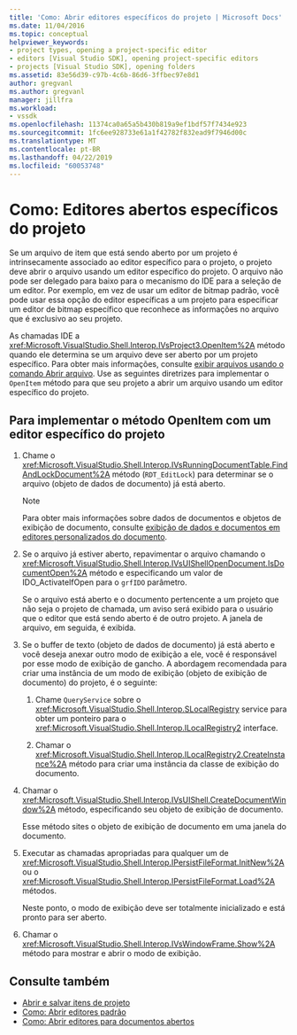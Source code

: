 ```yaml
---
title: 'Como: Abrir editores específicos do projeto | Microsoft Docs'
ms.date: 11/04/2016
ms.topic: conceptual
helpviewer_keywords:
- project types, opening a project-specific editor
- editors [Visual Studio SDK], opening project-specific editors
- projects [Visual Studio SDK], opening folders
ms.assetid: 83e56d39-c97b-4c6b-86d6-3ffbec97e8d1
author: gregvanl
ms.author: gregvanl
manager: jillfra
ms.workload:
- vssdk
ms.openlocfilehash: 11374ca0a65a5b430b819a9ef1bdf57f7434e923
ms.sourcegitcommit: 1fc6ee928733e61a1f42782f832ead9f7946d00c
ms.translationtype: MT
ms.contentlocale: pt-BR
ms.lasthandoff: 04/22/2019
ms.locfileid: "60053748"
---
```

# <a name="how-to-open-project-specific-editors"></a>Como: Editores abertos específicos do projeto
Se um arquivo de item que está sendo aberto por um projeto é intrinsecamente associado ao editor específico para o projeto, o projeto deve abrir o arquivo usando um editor específico do projeto. O arquivo não pode ser delegado para baixo para o mecanismo do IDE para a seleção de um editor. Por exemplo, em vez de usar um editor de bitmap padrão, você pode usar essa opção do editor específicas a um projeto para especificar um editor de bitmap específico que reconhece as informações no arquivo que é exclusivo ao seu projeto.

 As chamadas IDE a <xref:Microsoft.VisualStudio.Shell.Interop.IVsProject3.OpenItem%2A> método quando ele determina se um arquivo deve ser aberto por um projeto específico. Para obter mais informações, consulte [exibir arquivos usando o comando Abrir arquivo](../extensibility/internals/displaying-files-by-using-the-open-file-command.md). Use as seguintes diretrizes para implementar o `OpenItem` método para que seu projeto a abrir um arquivo usando um editor específico do projeto.

## <a name="to-implement-the-openitem-method-with-a-project-specific-editor"></a>Para implementar o método OpenItem com um editor específico do projeto

1. Chame o <xref:Microsoft.VisualStudio.Shell.Interop.IVsRunningDocumentTable.FindAndLockDocument%2A> método (`RDT_EditLock`) para determinar se o arquivo (objeto de dados de documento) já está aberto.

    > [!NOTE]
    >  Para obter mais informações sobre dados de documentos e objetos de exibição de documento, consulte [exibição de dados e documentos em editores personalizados do documento](../extensibility/document-data-and-document-view-in-custom-editors.md).

2. Se o arquivo já estiver aberto, repavimentar o arquivo chamando o <xref:Microsoft.VisualStudio.Shell.Interop.IVsUIShellOpenDocument.IsDocumentOpen%2A> método e especificando um valor de IDO_ActivateIfOpen para o `grfIDO` parâmetro.

     Se o arquivo está aberto e o documento pertencente a um projeto que não seja o projeto de chamada, um aviso será exibido para o usuário que o editor que está sendo aberto é de outro projeto. A janela de arquivo, em seguida, é exibida.

3. Se o buffer de texto (objeto de dados de documento) já está aberto e você deseja anexar outro modo de exibição a ele, você é responsável por esse modo de exibição de gancho. A abordagem recomendada para criar uma instância de um modo de exibição (objeto de exibição de documento) do projeto, é o seguinte:

    1. Chame `QueryService` sobre o <xref:Microsoft.VisualStudio.Shell.Interop.SLocalRegistry> service para obter um ponteiro para o <xref:Microsoft.VisualStudio.Shell.Interop.ILocalRegistry2> interface.

    2. Chamar o <xref:Microsoft.VisualStudio.Shell.Interop.ILocalRegistry2.CreateInstance%2A> método para criar uma instância da classe de exibição do documento.

4. Chamar o <xref:Microsoft.VisualStudio.Shell.Interop.IVsUIShell.CreateDocumentWindow%2A> método, especificando seu objeto de exibição de documento.

     Esse método sites o objeto de exibição de documento em uma janela do documento.

5. Executar as chamadas apropriadas para qualquer um de <xref:Microsoft.VisualStudio.Shell.Interop.IPersistFileFormat.InitNew%2A> ou o <xref:Microsoft.VisualStudio.Shell.Interop.IPersistFileFormat.Load%2A> métodos.

     Neste ponto, o modo de exibição deve ser totalmente inicializado e está pronto para ser aberto.

6. Chamar o <xref:Microsoft.VisualStudio.Shell.Interop.IVsWindowFrame.Show%2A> método para mostrar e abrir o modo de exibição.

## <a name="see-also"></a>Consulte também
- [Abrir e salvar itens de projeto](../extensibility/internals/opening-and-saving-project-items.md)
- [Como: Abrir editores padrão](../extensibility/how-to-open-standard-editors.md)
- [Como: Abrir editores para documentos abertos](../extensibility/how-to-open-editors-for-open-documents.md)